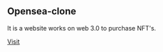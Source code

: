 ## Opensea-clone

It is a website works on web 3.0 to purchase NFT's.

[Visit](https://opensea-clone-sujaykummari.vercel.app/)


